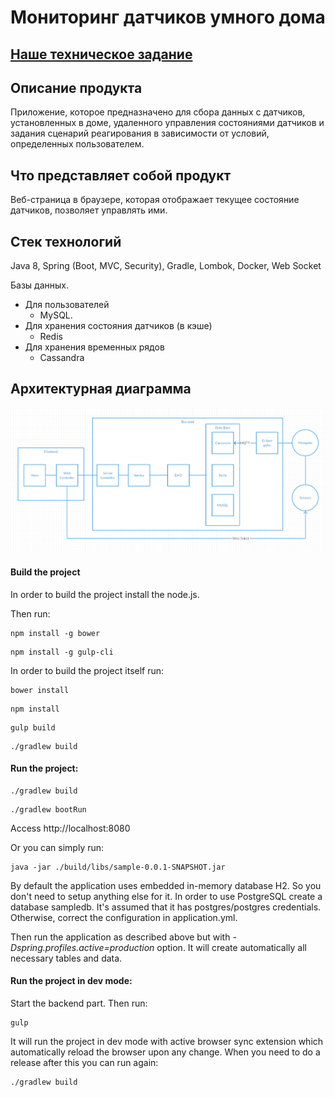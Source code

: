 # Мониторинг датчиков умного дома

## [Наше техническое задание](https://docs.google.com/document/d/1jECODOGwiMZTNoaF317uyLEgo2tcucP1GZAu7PmXeyc/edit?ts=5ba61bf8#)

## Описание продукта

Приложение, которое предназначено для сбора данных с датчиков, установленных в доме, удаленного управления состояниями датчиков и задания сценарий реагирования в зависимости от условий, определенных пользователем. 

## Что представляет собой продукт

Веб-страница в браузере, которая отображает текущее состояние датчиков, позволяет управлять ими.

## Стек технологий

 Java 8, Spring (Boot, MVC, Security), Gradle, Lombok, Docker, Web Socket
 
 Базы данных.
 - Для пользователей
   - MySQL.
 - Для хранения состояния датчиков (в кэше)
   - Redis
 - Для хранения временных рядов
   - Cassandra 


## Архитектурная диаграмма

![Screenshot](https://github.com/YauheniReyantovich/SmartHouse/blob/master/src/main/resources/img/diagramm.png)


#### Build the project

In order to build the project install the node.js.

Then run:

```
npm install -g bower
```
```
npm install -g gulp-cli
```

In order to build the project itself run:

```
bower install
```
```
npm install
```
```
gulp build
```
```
./gradlew build
```

#### Run the project:

```
./gradlew build
```
```
./gradlew bootRun
```

Access http://localhost:8080

Or you can simply run:

```
java -jar ./build/libs/sample-0.0.1-SNAPSHOT.jar
```

By default the application uses embedded in-memory database H2. So you don't need to setup anything else for it.
In order to use PostgreSQL create a database sampledb.
It's assumed that it has postgres/postgres credentials. Otherwise, correct the configuration in application.yml.

Then run the application as described above but with _-Dspring.profiles.active=production_ option. It will create automatically all necessary tables and data.
 
#### Run the project in dev mode:

Start the backend part. Then run:
 
```
gulp
```

It will run the project in dev mode with active browser sync extension which automatically reload the browser upon any change. 
When you need to do a release after this you can run again:

```
./gradlew build
```

